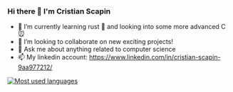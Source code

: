 ### Hi there 👋 I'm Cristian Scapin

- 🌱 I’m currently learning rust 🦀 and looking into some more advanced C 🐭
- 👯 I’m looking to collaborate on new exciting projects!
- 💬 Ask me about anything related to computer science
- 📫 My linkedin account: https://www.linkedin.com/in/cristian-scapin-9aa977212/

[![Most used languages](https://github-readme-stats.vercel.app/api/top-langs/?username=JustCris654&hide=php,lua)](https://github.com/anuraghazra/github-readme-stats)
